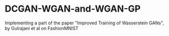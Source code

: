 # DCGAN-WGAN-and-WGAN-GP
Implementing a part of the paper "Improved Training of Wasserstein GANs", by Gulrajani et al on FashionMNIST
